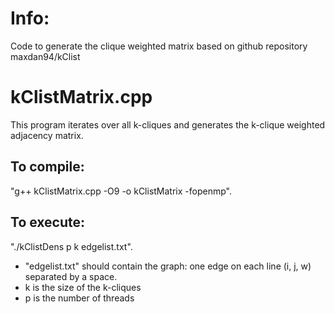 
# Info:
Code to generate the clique weighted matrix based on github repository maxdan94/kClist

# kClistMatrix.cpp

This program iterates over all k-cliques and generates the k-clique weighted adjacency matrix.

## To compile:
"g++ kClistMatrix.cpp -O9 -o kClistMatrix -fopenmp".

## To execute:
"./kClistDens p k edgelist.txt".  
- "edgelist.txt" should contain the graph: one edge on each line (i, j, w)  separated by a space.
- k is the size of the k-cliques
- p is the number of threads


